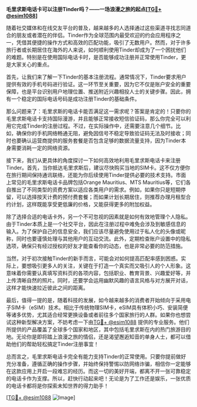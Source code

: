 **毛里求斯电话卡可以注册Tinder吗？——一场浪漫之旅的起点[[TG💪+ @esim1088](https://t.me/s/esim1088)]**

随着社交媒体和在线交友平台的普及，越来越多的人选择通过这些渠道寻找志同道合的朋友或者潜在的伴侣。Tinder作为全球范围内最受欢迎的约会应用程序之一，凭借其便捷的操作方式和高效的匹配功能，吸引了无数用户。然而，对于许多旅行者或长期居住在海外的人来说，如何顺利使用Tinder却成为了一个困扰他们的难题。特别是在使用国际电话卡时，是否能够成功注册并正常使用Tinder，更是大家关心的重点。

首先，让我们来了解一下Tinder的基本注册流程。通常情况下，Tinder要求用户提供有效的手机号码进行验证。这一环节至关重要，因为它不仅是账户安全的重要保障，也是平台识别用户地理位置、推送附近兴趣相投人士的关键步骤。因此，拥有一个稳定的国际电话号码是成功注册Tinder的基础条件。

那么问题来了：毛里求斯的电话卡能否满足这一需求呢？答案是肯定的！只要你的毛里求斯电话卡支持国际漫游，并且能够正常接收短信验证码，那么你完全可以利用它完成Tinder的注册过程。不过，在实际操作中，还需要注意几个细节。比如，确保你的手机网络畅通无阻，避免因信号不稳定导致验证码无法及时接收；同时也要确认运营商提供的服务套餐是否包含足够的数据流量支持，因为Tinder本身需要消耗一定的网络资源。

接下来，我们从更具体的角度探讨一下如何高效地利用毛里求斯电话卡来注册Tinder。首先，当你抵达毛里求斯后，建议尽快购买当地的SIM卡。这不仅方便你在旅行期间保持通讯联络，还能为你后续使用Tinder提供必要的技术支持。市面上常见的毛里求斯电话卡品牌包括Orange Mauritius、MTS Mauritius等，它们各自推出了不同类型的资费方案以适应各类用户的需求。例如，如果你只是短期停留，可以选择按天计费的预付费套餐；而如果计划长期居住，则推荐办理月租型合约计划，这样既能享受更低廉的价格，又能获得更多的附加权益。

除了选择合适的电话卡外，另一个不可忽视的因素就是如何有效地管理个人隐私。由于Tinder本质上是一个社交平台，因此在注册过程中难免会涉及到敏感信息的输入。为了保护自己的信息安全，我们应该尽量避免使用过于私人化的头像或昵称，同时也要谨慎处理与其他用户的互动交流。此外，定期检查账户设置中的隐私选项，确保只有经过授权的好友才能查看你的动态，也是非常必要的防范措施。

当然，对于初次接触Tinder的新手而言，可能会对如何提高匹配率感到困惑。实际上，要想吸引更多人的关注，关键在于打造一个真实而又吸引人的个人形象。这意味着你需要认真填写资料页的各项内容，包括职业、教育背景、兴趣爱好等，并上传清晰自然的照片。同时，还要学会运用幽默风趣的语言风格与对方展开对话，这样才能快速拉近彼此之间的距离。

最后，值得一提的是，随着科技的发展，如今越来越多的消费者开始倾向于采用电子SIM卡（eSIM）技术。相比于传统物理SIM卡，eSIM具有体积小巧、安装简便等诸多优势，尤其适合经常更换设备或者前往多个国家旅行的人群。如果你也想尝试这种新型解决方案，不妨考虑一下由[TG💪+ @esim1088](https://t.me/s/esim1088) 提供的专业服务。他们所提供的产品覆盖了全球多个国家和地区，其中包括毛里求斯在内的热门旅游目的地。无论你是即将踏上浪漫之旅的情侣，还是渴望邂逅知音的单身人士，都可以借助他们的帮助轻松搞定Tinder注册事宜！

总而言之，毛里求斯电话卡完全有能力支持Tinder的正常使用。只要你提前做好充分准备，遵循正确的操作步骤，并始终保持警惕以防网络诈骗，相信你一定能够在这款应用上开启一段难忘的经历。而这一切的美好开端，都离不开一张可靠稳定的电话卡作为支撑。所以，赶快行动起来吧！无论是为了工作还是娱乐，一张优质的电话卡都将是你探索未知世界的得力助手！

[[TG💪+ @esim1088](https://t.me/s/esim1088) ![Image](https://i.postimg.cc/4NQfJmqS/Snipaste-2025-05-13-00-14-12.png)]